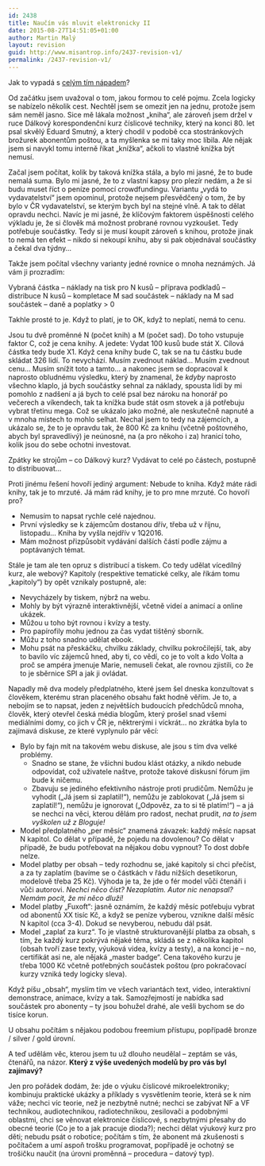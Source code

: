 ```yaml
---
id: 2438
title: Naučím vás mluvit elektronicky II
date: 2015-08-27T14:51:05+01:00
author: Martin Malý
layout: revision
guid: http://www.misantrop.info/2437-revision-v1/
permalink: /2437-revision-v1/
---
```

Jak to vypadá s [celým tím nápadem](http://www.misantrop.info/naucim-vas-mluvit-elektronicky/)?

<!--more-->

Od začátku jsem uvažoval o tom, jakou formou to celé pojmu. Zcela logicky se nabízelo několik cest. Nechtěl jsem se omezit jen na jednu, protože jsem sám neměl jasno. Sice mě lákala možnost &#8222;kniha&#8220;, ale zároveň jsem držel v ruce Dálkový korespondenční kurz číslicové techniky, který na konci 80. let psal skvělý Eduard Smutný, a který chodil v podobě cca stostránkových brožurek abonentům poštou, a ta myšlenka se mi taky moc líbila. Ale nějak jsem si navykl tomu interně říkat &#8222;knížka&#8220;, ačkoli to vlastně knížka být nemusí.

Začal jsem počítat, kolik by taková knížka stála, a bylo mi jasné, že to bude nemalá suma. Bylo mi jasné, že to z vlastní kapsy pro plezír nedám, a že si budu muset říct o peníze pomocí crowdfundingu. Variantu &#8222;vydá to vydavatelství&#8220; jsem opominul, protože nejsem přesvědčený o tom, že by bylo v ČR vydavatelství, se kterým bych byl na stejné vlně. A tak to dělat opravdu nechci. Navíc je mi jasné, že klíčovým faktorem úspěšnosti celého výkladu je, že si člověk má možnost probrané rovnou vyzkoušet. Tedy potřebuje součástky. Tedy si je musí koupit zároveň s knihou, protože jinak to nemá ten efekt &#8211; nikdo si nekoupí knihu, aby si pak objednával součástky a čekal dva týdny&#8230;

Takže jsem počítal všechny varianty jedné rovnice o mnoha neznámých. Já vám ji prozradím:

Vybraná částka &#8211; náklady na tisk pro N kusů &#8211; příprava podkladů &#8211; distribuce N kusů &#8211; kompletace M sad součástek &#8211; náklady na M sad součástek &#8211; daně a poplatky > 0

Takhle prosté to je. Když to platí, je to OK, když to neplatí, nemá to cenu.

Jsou tu dvě proměnné N (počet knih) a M (počet sad). Do toho vstupuje faktor C, což je cena knihy. A jedete: Vydat 100 kusů bude stát X. Cílová částka tedy bude X1. Když cena knihy bude C, tak se na tu částku bude skládat 326 lidí. To nevychází. Musím zvednout náklad&#8230; Musím zvednout cenu&#8230; Musím snížit toto a tamto&#8230; a nakonec jsem se dopracoval k naprosto obludnému výsledku, který by znamenal, že _kdyby_ naprosto všechno klaplo, já bych součástky sehnal za náklady, spousta lidí by mi pomohlo z nadšení a já bych to celé psal bez nároku na honorář po večerech a víkendech, tak ta knížka bude stát osm stovek a já potřebuju vybrat třetinu mega. Což se ukázalo jako možné, ale neskutečně napnuté a v mnoha místech to mohlo selhat. Nechal jsem to tedy na zájemcích, a ukázalo se, že to je opravdu tak, že 800 Kč za knihu (včetně poštovného, abych byl spravedlivý) je neúnosné, na (a pro někoho i za) hranicí toho, kolik jsou do sebe ochotni investovat.

Zpátky ke strojům &#8211; co Dálkový kurz? Vydávat to celé po částech, postupně to distribuovat&#8230;

Proti jinému řešení hovoří jediný argument: Nebude to kniha. Když máte rádi knihy, tak je to mrzuté. Já mám rád knihy, je to pro mne mrzuté. Co hovoří pro?

  * Nemusím to napsat rychle celé najednou.
  * První výsledky se k zájemcům dostanou dřív, třeba už v říjnu, listopadu&#8230; Kniha by vyšla nejdřív v 1Q2016.
  * Mám možnost přizpůsobit vydávání dalších částí podle zájmu a poptávaných témat.

Stále je tam ale ten opruz s distribucí a tiskem. Co tedy udělat vícedílný kurz, ale webový? Kapitoly (respektive tematické celky, ale říkám tomu &#8222;kapitoly&#8220;) by opět vznikaly postupně, ale:

  * Nevycházely by tiskem, nýbrž na webu.
  * Mohly by být výrazně interaktivnější, včetně videí a animací a online ukázek.
  * Můžou u toho být rovnou i kvízy a testy.
  * Pro papírofily mohu jednou za čas vydat tištěný sborník.
  * Můžu z toho snadno udělat ebook.
  * Mohu psát na přeskáčku, chvilku základy, chvilku pokročilejší, tak, aby to bavilo víc zájemců hned, aby ti, co vědí, co je to volt a kdo Volta a proč se ampéra jmenuje Marie, nemuseli čekat, ale rovnou zjistili, co že to je sběrnice SPI a jak ji ovládat.

Napadly mě dva modely předplatného, které jsem šel dneska konzultovat s člověkem, kterému stran placeného obsahu fakt hodně věřím. Je to, a nebojím se to napsat, jeden z největších budoucích předchůdců mnoha, člověk, který otevřel česká média blogům, který prošel snad všemi mediálními domy, co jich v ČR je, něktrerými i víckrát&#8230; no zkrátka byla to zajímavá diskuse, ze které vyplynulo pár věcí:

  * Bylo by fajn mít na takovém webu diskuse, ale jsou s tím dva velké problémy. 
      * Snadno se stane, že všichni budou klást otázky, a nikdo nebude odpovídat, což uživatele naštve, protože takové diskusní fórum jim bude k ničemu.
      * Zbavuju se jediného efektivního nástroje proti prudičům. Nemůžu je vyhodit (&#8222;Já jsem si zaplatil!&#8220;), nemůžu je zablokovat (&#8222;Já jsem si zaplatil!&#8220;), nemůžu je ignorovat (&#8222;Odpověz, za to si tě platím!&#8220;) &#8211; a já se nechci na věci, kterou dělám pro radost, nechat prudit, _na to jsem vyškolen už z Bloguje!_
  * Model předplatného &#8222;per měsíc&#8220; znamená závazek: každý měsíc napsat N kapitol. Co dělat v případě, že pojedu na dovolenou? Co dělat v případě, že budu potřebovat na nějakou dobu vypnout? To dost dobře nelze.
  * Model platby per obsah &#8211; tedy rozhodnu se, jaké kapitoly si chci přečíst, a za ty zaplatím (bavíme se o částkách v řádu nižších desetikorun, modelově třeba 25 Kč). Výhoda je ta, že jde o fér model vůči čtenáři i vůči autorovi. _Nechci něco číst? Nezaplatím. Autor nic nenapsal? Nemám pocit, že mi něco dluží!_
  * Model platby &#8222;Fuxoft&#8220;: jasně oznámím, že každý měsíc potřebuju vybrat od abonentů XX tisíc Kč, a když se peníze vyberou, vznikne další měsíc N kapitol (cca 3-4). Dokud se nevyberou, nebudu dál psát.
  * Model &#8222;zaplať za kurz&#8220;. To je vlastně strukturovanější platba za obsah, s tím, že každý kurz pokrývá nějaké téma, skládá se z několika kapitol (obsah tvoří zase texty, výuková videa, kvízy a testy), a na konci je &#8211; no, certifikát asi ne, ale nějaká &#8222;master badge&#8220;. Cena takového kurzu je třeba 1000 Kč včetně potřebných součástek poštou (pro pokračovací kurzy vzniká tedy logicky sleva).

Když píšu &#8222;obsah&#8220;, myslím tím ve všech variantách text, video, interaktivní demonstrace, animace, kvízy a tak. Samozřejmostí je nabídka sad součástek pro abonenty &#8211; ty jsou bohužel drahé, ale vešli bychom se do tisíce korun.

U obsahu počítám s nějakou podobou freemium přístupu, popřípadě bronze / silver / gold úrovní.

A teď udělám věc, kterou jsem tu už dlouho neudělal &#8211; zeptám se vás, čtenářů, na názor. **Který z výše uvedených modelů by pro vás byl zajímavý?**

Jen pro pořádek dodám, že: jde o výuku číslicové mikroelektroniky; kombinuju praktické ukázky a příklady s vysvětlením teorie, která se k nim váže; nechci víc teorie, než je nezbytně nutné; nechci se zabývat NF a VF technikou, audiotechnikou, radiotechnikou, zesilovači a podobnými oblastmi, chci se věnovat elektronice číslicové, s nezbytnými přesahy do obecné teorie (Co je to a jak pracuje dioda?); nechci dělat výukový kurz pro děti; nebudu psát o robotice; počítám s tím, že abonent má zkušenosti s počítačem a umí aspoň trošku programovat, popřípadě je ochotný se trošičku naučit (na úrovni proměnná &#8211; procedura &#8211; datový typ).